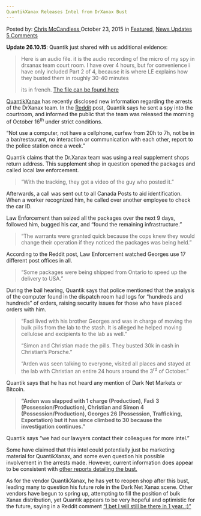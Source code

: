 ```yaml
---
QuantikXanax Releases Intel from DrXanax Bust
---
```

<article class="post-listing post-11839 post type-post status-publish format-standard has-post-thumbnail hentry  tag-bust tag-drxanax tag-intel tag-quantikxanax tag-releases">
<div class="post-inner">
<span>Posted by: <a href="https://www.deepdotweb.com/author/chrismccandless/" title="">Chris McCandless </a></span>
<span>October 23, 2015</span>
<span>in <a href="https://www.deepdotweb.com/category/deepdot-news/" rel="category tag">Featured</a>, <a href="https://www.deepdotweb.com/category/news-updates/" rel="category tag">News Updates</a></span>
<span><a href="https://www.deepdotweb.com/2015/10/23/quantikxanax-releases-intel-from-drxanax-bust/#comments">5 Comments</a></span>


<p><strong>Update 26.10.15</strong>: Quantik just shared with us additional evidence:</p>
<blockquote><p>Here is an audio file. it is the audio recording of the micro of my spy in drxanax team court room. I have over 4 hours, but for convenience i have only included Part 2 of 4, because it is where LE explains how they busted them in roughly 30-40 minutes</p>
<p>its in french. <a href="https://infotomb.com/i2iba">The file can be found here</a></p></blockquote>
<p><a href="https://www.deepdotweb.com/2015/06/18/watch-pills-being-pressed-to-be-sold-on-the-dark-web/">QuantikXanax</a> has recently disclosed new information regarding the arrests of the DrXanax team. In the <a href="https://www.reddit.com/r/DarkNetMarkets/comments/3oyeo2/drxanax_freed_today_here_is_some_useful_intel/">Reddit</a> post, Quantik says he sent a spy into the courtroom, and informed the public that the team was released the morning of October 16<sup>th</sup> under strict conditions.</p>
<p>“Not use a computer, not have a cellphone, curfew from 20h to 7h, not be in a bar/restaurant, no interaction or communication with each other, report to the police station once a week.”</p>
<p>Quantik claims that the Dr.Xanax team was using a real supplement shops return address. This supplement shop in question opened the packages and called local law enforcement.</p>
<blockquote><p>“With the tracking, they got a video of the guy who posted it.”</p></blockquote>
<p>Afterwards, a call was sent out to all Canada Posts to aid identification. When a worker recognized him, he called over another employee to check the car ID.</p>
<p>Law Enforcement than seized all the packages over the next 9 days, followed him, bugged his car, and “found the remaining infrastructure.”</p>
<blockquote><p>“The warrants were granted quick because the cops knew they would change their operation if they noticed the packages was being held.”</p></blockquote>
<p>According to the Reddit post, Law Enforcement watched Georges use 17 different post offices in all.</p>
<blockquote><p>“Some packages were being shipped from Ontario to speed up the delivery to USA.”</p></blockquote>
<p>During the bail hearing, Quantik says that police mentioned that the analysis of the computer found in the dispatch room had logs for “hundreds and hundreds” of orders, raising security issues for those who have placed orders with him.</p>
<blockquote><p>“Fadi lived with his brother Georges and was in charge of moving the bulk pills from the lab to the stash. It is alleged he helped moving cellulose and excipients to the lab as well.”</p>
<p>“Simon and Christian made the pills. They busted 30k in cash in Christian&#8217;s Porsche.”</p>
<p>“Arden was seen talking to everyone, visited all places and stayed at the lab with Christian an entire 24 hours around the 3<sup>rd</sup> of October.”</p></blockquote>
<p>Quantik says that he has not heard any mention of Dark Net Markets or Bitcoin.</p>
<blockquote><p><strong>“Arden was slapped with 1 charge (Production), Fadi 3 (Possession/Production), Christian and Simon 4 (Possession/Production), Georges 26 (Possession, Trafficking, Exportation) but it has since climbed to 30 because the investigation continues.”</strong></p></blockquote>
<p>Quantik says “we had our lawyers contact their colleagues for more intel.”</p>
<p>Some have claimed that this intel could potentially just be marketing material for QuantikXanax, and some even question his possible involvement in the arrests made. However, current information does appear to be consistent with <a href="http://www.cbc.ca/news/canada/montreal/simon-davidson-christian-davidson-ian-davidson-laval-drug-ring-1.3262486">other reports detailing the bust.</a></p>
<p>As for the vendor QuantikXanax, he has yet to reopen shop after this bust, leading many to question his future role in the Dark Net Xanax scene. Other vendors have begun to spring up, attempting to fill the position of bulk Xanax distribution, yet Quantik appears to be very hopeful and optimistic for the future, saying in a Reddit comment <a href="https://www.reddit.com/r/DarkNetMarkets/comments/3piw0r/this_is_crazy_but_we_need_a_site_to_place_a_bet/cw7wj6x?context=3">“I bet I will still be there in 1 year. :)”</a></p>
</div>
<span style="display:none"><a href="https://www.deepdotweb.com/tag/bust/" rel="tag">bust</a> <a href="https://www.deepdotweb.com/tag/drxanax/" rel="tag">drxanax</a> <a href="https://www.deepdotweb.com/tag/intel/" rel="tag">intel</a> <a href="https://www.deepdotweb.com/tag/quantikxanax/" rel="tag">quantikxanax</a> <a href="https://www.deepdotweb.com/tag/releases/" rel="tag">releases</a></span> <span style="display:none" class="updated">2015-10-23</span>
<div style="display:none" class="vcard author" itemprop="author" itemscope itemtype="http://schema.org/Person"><strong class="fn" itemprop="name"><a href="https://www.deepdotweb.com/author/chrismccandless/" title="Posts by Chris McCandless" rel="author">Chris McCandless</a></strong></div>
</div>
</article>

